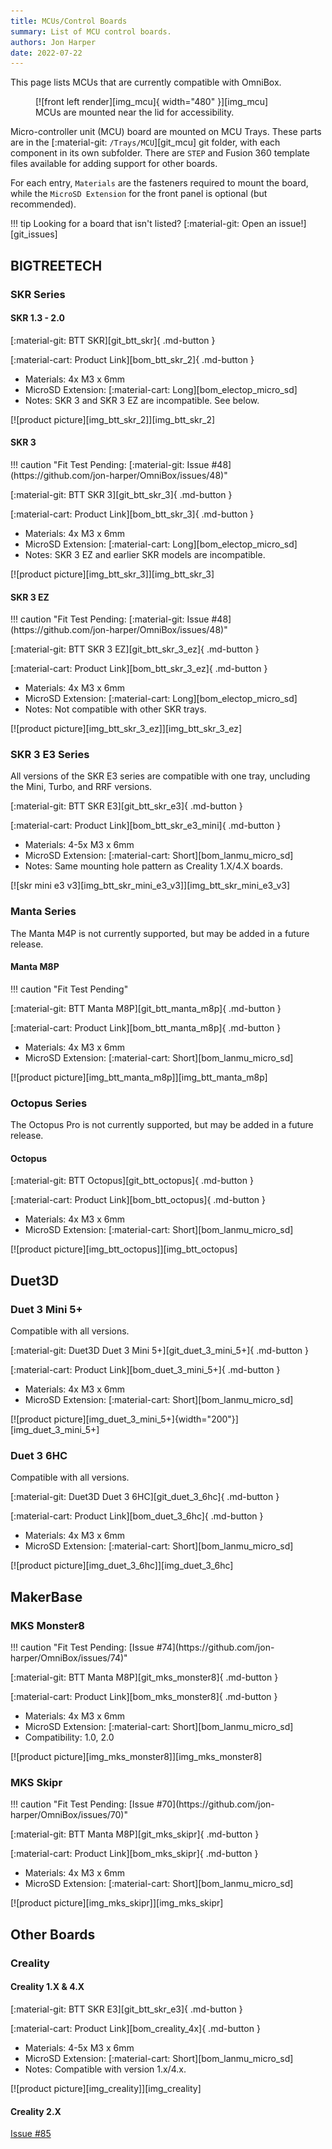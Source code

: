 ```yaml
---
title: MCUs/Control Boards
summary: List of MCU control boards.
authors: Jon Harper
date: 2022-07-22
---
```


This page lists MCUs that are currently compatible with OmniBox.

<figure markdown>
  [![front left render][img_mcu]{ width="480" }][img_mcu]
  <figcaption>MCUs are mounted near the lid for accessibility.</figcaption>
</figure>

Micro-controller unit (MCU) board are mounted on MCU Trays. These parts are in the [:material-git: `/Trays/MCU`][git_mcu] git folder, with each component in its own subfolder. There are `STEP` and Fusion 360 template files available for adding support for other boards.

For each entry, `Materials` are the fasteners required to mount the board, while the `MicroSD Extension` for the front panel is optional (but recommended).

!!! tip
    Looking for a board that isn't listed? [:material-git: Open an issue!][git_issues]


<!-- Template 
<div markdown class="jh-grid-container jh-grid-2">
<div markdown class="jh-grid-para">
[:material-git: Files: ][git_]{ .md-button }

[:material-cart: Product Link][bom_]{ .md-button }

- Materials:
- MicroSD Extension: 
- Notes:
</div>
<div markdown class="jh-grid-img">
[![product picture][img_]][img_]
</div>
</div>
-->

## BIGTREETECH

### SKR Series

#### SKR 1.3 - 2.0

<div markdown class="jh-grid-container jh-grid-2">
<div markdown class="jh-grid-para">
[:material-git: BTT SKR][git_btt_skr]{ .md-button }

[:material-cart: Product Link][bom_btt_skr_2]{ .md-button }

- Materials: 4x M3 x 6mm
- MicroSD Extension: [:material-cart: Long][bom_electop_micro_sd]
- Notes: SKR 3 and SKR 3 EZ are incompatible. See below.
</div>
<div markdown class="jh-grid-img">
[![product picture][img_btt_skr_2]][img_btt_skr_2]
</div>
</div>

#### SKR 3

<div markdown class="jh-grid-container jh-grid-2">
<div markdown class="jh-grid-para">
!!! caution "Fit Test Pending: [:material-git: Issue #48](https://github.com/jon-harper/OmniBox/issues/48)"

[:material-git: BTT SKR 3][git_btt_skr_3]{ .md-button }

[:material-cart: Product Link][bom_btt_skr_3]{ .md-button }

- Materials: 4x M3 x 6mm
- MicroSD Extension: [:material-cart: Long][bom_electop_micro_sd]
- Notes: SKR 3 EZ and earlier SKR models are incompatible.
</div>
<div markdown class="jh-grid-img">
[![product picture][img_btt_skr_3]][img_btt_skr_3]
</div>
</div>

#### SKR 3 EZ

<div markdown class="jh-grid-container jh-grid-2">
<div markdown class="jh-grid-para">
!!! caution "Fit Test Pending: [:material-git: Issue #48](https://github.com/jon-harper/OmniBox/issues/48)"

[:material-git: BTT SKR 3 EZ][git_btt_skr_3_ez]{ .md-button }

[:material-cart: Product Link][bom_btt_skr_3_ez]{ .md-button }

- Materials: 4x M3 x 6mm
- MicroSD Extension: [:material-cart: Long][bom_electop_micro_sd]
- Notes: Not compatible with other SKR trays.
</div>
<div markdown class="jh-grid-img">
[![product picture][img_btt_skr_3_ez]][img_btt_skr_3_ez]
</div>
</div>

### SKR 3 E3 Series

<div markdown class="jh-grid-container jh-grid-2">
<div markdown class="jh-grid-para">
All versions of the SKR E3 series are compatible with one tray, uncluding the Mini, Turbo, and RRF versions.

[:material-git: BTT SKR E3][git_btt_skr_e3]{ .md-button }

[:material-cart: Product Link][bom_btt_skr_e3_mini]{ .md-button }

- Materials: 4-5x M3 x 6mm
- MicroSD Extension: [:material-cart: Short][bom_lanmu_micro_sd]
- Notes: Same mounting hole pattern as Creality 1.X/4.X boards.
</div>
<div markdown class="jh-grid-img">
[![skr mini e3 v3][img_btt_skr_mini_e3_v3]][img_btt_skr_mini_e3_v3]
</div>
</div>

### Manta Series

The Manta M4P is not currently supported, but may be added in a future release.

#### Manta M8P

<div markdown class="jh-grid-container jh-grid-2">
<div markdown class="jh-grid-para">
!!! caution "Fit Test Pending"

[:material-git: BTT Manta M8P][git_btt_manta_m8p]{ .md-button }

[:material-cart: Product Link][bom_btt_manta_m8p]{ .md-button }

- Materials: 4x M3 x 6mm
- MicroSD Extension: [:material-cart: Short][bom_lanmu_micro_sd]
</div>
<div markdown class="jh-grid-img">
[![product picture][img_btt_manta_m8p]][img_btt_manta_m8p]
</div>
</div>

### Octopus Series

The Octopus Pro is not currently supported, but may be added in a future release.
#### Octopus

<div markdown class="jh-grid-container jh-grid-2">
<div markdown class="jh-grid-para">
[:material-git: BTT Octopus][git_btt_octopus]{ .md-button }

[:material-cart: Product Link][bom_btt_octopus]{ .md-button }

- Materials: 4x M3 x 6mm
- MicroSD Extension: [:material-cart: Short][bom_lanmu_micro_sd]
</div>
<div markdown class="jh-grid-img">
[![product picture][img_btt_octopus]][img_btt_octopus]
</div>
</div>

## Duet3D

### Duet 3 Mini 5+ 

<div markdown class="jh-grid-container jh-grid-2">
<div markdown class="jh-grid-para">
Compatible with all versions.

[:material-git: Duet3D Duet 3 Mini 5+][git_duet_3_mini_5+]{ .md-button }

[:material-cart: Product Link][bom_duet_3_mini_5+]{ .md-button }

- Materials: 4x M3 x 6mm
- MicroSD Extension: [:material-cart: Short][bom_lanmu_micro_sd]

</div>
<div markdown class="jh-grid-img">
[![product picture][img_duet_3_mini_5+]{width="200"}][img_duet_3_mini_5+]

</div>
</div>

### Duet 3 6HC

<div markdown class="jh-grid-container jh-grid-2">
<div markdown class="jh-grid-para">
Compatible with all versions.

[:material-git: Duet3D Duet 3 6HC][git_duet_3_6hc]{ .md-button }

[:material-cart: Product Link][bom_duet_3_6hc]{ .md-button }

- Materials: 4x M3 x 6mm
- MicroSD Extension: [:material-cart: Short][bom_lanmu_micro_sd]

</div>
<div markdown class="jh-grid-img">
[![product picture][img_duet_3_6hc]][img_duet_3_6hc]
</div>
</div>

## MakerBase

### MKS Monster8

<div markdown class="jh-grid-container jh-grid-2">
<div markdown class="jh-grid-para">
!!! caution "Fit Test Pending: [Issue #74](https://github.com/jon-harper/OmniBox/issues/74)"

[:material-git: BTT Manta M8P][git_mks_monster8]{ .md-button }

[:material-cart: Product Link][bom_mks_monster8]{ .md-button }

- Materials: 4x M3 x 6mm
- MicroSD Extension: [:material-cart: Short][bom_lanmu_micro_sd]
- Compatibility: 1.0, 2.0
</div>
<div markdown class="jh-grid-img">
[![product picture][img_mks_monster8]][img_mks_monster8]

</div>
</div>

### MKS Skipr

<div markdown class="jh-grid-container jh-grid-2">
<div markdown class="jh-grid-para">
!!! caution "Fit Test Pending: [Issue #70](https://github.com/jon-harper/OmniBox/issues/70)"

[:material-git: BTT Manta M8P][git_mks_skipr]{ .md-button }

[:material-cart: Product Link][bom_mks_skipr]{ .md-button }

- Materials: 4x M3 x 6mm
- MicroSD Extension: [:material-cart: Short][bom_lanmu_micro_sd]

</div>
<div markdown class="jh-grid-img">
[![product picture][img_mks_skipr]][img_mks_skipr]
</div>
</div>

## Other Boards

### Creality

#### Creality 1.X & 4.X

<div markdown class="jh-grid-container jh-grid-2">
<div markdown class="jh-grid-para">
[:material-git: BTT SKR E3][git_btt_skr_e3]{ .md-button }

[:material-cart: Product Link][bom_creality_4x]{ .md-button }

- Materials: 4-5x M3 x 6mm
- MicroSD Extension: [:material-cart: Short][bom_lanmu_micro_sd]
- Notes: Compatible with version 1.x/4.x.
</div>
<div markdown class="jh-grid-img">
[![product picture][img_creality]][img_creality]
</div>
</div>

#### Creality 2.X

[Issue #85](https://github.com/jon-harper/OmniBox/issues/85)

[img_mcu]: ../img/components/mcu.png

[img_btt_octopus]: ../img/parts/btt_octopus_1.jpg
[img_btt_skr_2]: ../img/parts/btt_skr_2.jpg
[img_btt_skr_3]: ../img/parts/btt_skr_3.jpg
[img_btt_skr_3_ez]: ../img/parts/btt_skr_3_ez.jpg
[img_btt_manta_m8p]: ../img/parts/btt_manta_m8p.jpg
[img_creality]: ../img/parts/creality_board.jpg
[img_btt_skr_e3_turbo]: ../img/parts/btt_skr_e3_turbo.jpg
[img_btt_skr_mini_e3_v3]: ../img/parts/btt_skr_mini_e3_v3.jpg
[img_duet_3_mini_5+]: ../img/parts/duet3_mini_5plus.jpg
[img_duet_3_6hc]: ../img/parts/duet3_6hc.jpg
[img_mks_monster8]: ../img/parts/mks_monster8.jpg
[img_mks_skipr]: ../img/parts/mks_skipr.jpg